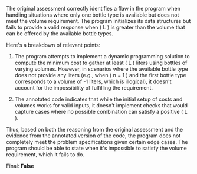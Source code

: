 The original assessment correctly identifies a flaw in the program when handling situations where only one bottle type is available but does not meet the volume requirement. The program initializes its data structures but fails to provide a valid response when \( L \) is greater than the volume that can be offered by the available bottle types. 

Here's a breakdown of relevant points:

1. The program attempts to implement a dynamic programming solution to compute the minimum cost to gather at least \( L \) liters using bottles of varying volumes. However, in scenarios where the available bottle type does not provide any liters (e.g., when \( n = 1 \) and the first bottle type corresponds to a volume of -1 liters, which is illogical), it doesn't account for the impossibility of fulfilling the requirement.

2. The annotated code indicates that while the initial setup of costs and volumes works for valid inputs, it doesn't implement checks that would capture cases where no possible combination can satisfy a positive \( L \).

Thus, based on both the reasoning from the original assessment and the evidence from the annotated version of the code, the program does not completely meet the problem specifications given certain edge cases. The program should be able to state when it's impossible to satisfy the volume requirement, which it fails to do.

Final: **False**